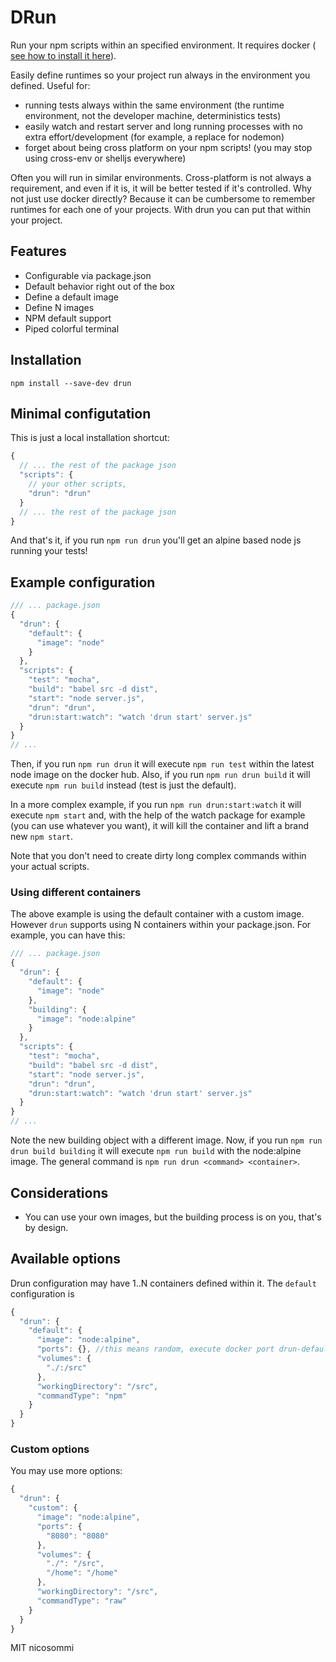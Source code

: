# DRun

Run your npm scripts within an specified environment. It requires docker ( [see how to install it here](https://docs.docker.com/engine/installation/)).

Easily define runtimes so your project run always in the environment you defined.
Useful for:
- running tests always within the same environment (the runtime environment, not the developer machine, deterministics tests)
- easily watch and restart server and long running processes with no extra effort/development (for example, a replace for nodemon)
- forget about being cross platform on your npm scripts! (you may stop using cross-env or shelljs everywhere)

Often you will run in similar environments. Cross-platform is not always a requirement, and even if it is, it will be better tested if it's controlled.
Why not just use docker directly? Because it can be cumbersome to remember runtimes for each one of your projects. With drun you can put that within your project.

## Features
* Configurable via package.json
* Default behavior right out of the box
* Define a default image
* Define N images
* NPM default support
* Piped colorful terminal

## Installation
```
npm install --save-dev drun
```

## Minimal configutation
This is just a local installation shortcut:
```javascript
{
  // ... the rest of the package json
  "scripts": {
    // your other scripts,
    "drun": "drun"
  }
  // ... the rest of the package json
}
```

And that's it, if you run `npm run drun` you'll get an alpine based node js running your tests!

## Example configuration
```javascript
/// ... package.json
{
  "drun": {
    "default": {
      "image": "node"
    }
  },
  "scripts": {
    "test": "mocha",
    "build": "babel src -d dist",
    "start": "node server.js",
    "drun": "drun",
    "drun:start:watch": "watch 'drun start' server.js"
  }
}
// ...
```
Then, if you run `npm run drun` it will execute `npm run test` within the latest node image on the docker hub.
Also, if you run `npm run drun build` it will execute `npm run build` instead (test is just the default).

In a more complex example, if you run `npm run drun:start:watch` it will execute `npm start` and, with the help of the watch package for example (you can use whatever you want), it will kill the container and lift a brand new `npm start`.

Note that you don't need to create dirty long complex commands within your actual scripts.

### Using different containers
The above example is using the default container with a custom image.
However `drun` supports using N containers within your package.json.
For example, you can have this:
```javascript
/// ... package.json
{
  "drun": {
    "default": {
      "image": "node"
    },
    "building": {
      "image": "node:alpine"
    }
  },
  "scripts": {
    "test": "mocha",
    "build": "babel src -d dist",
    "start": "node server.js",
    "drun": "drun",
    "drun:start:watch": "watch 'drun start' server.js"
  }
}
// ...
```
Note the new building object with a different image.
Now, if you run `npm run drun build building` it will execute `npm run build` with the node:alpine image.
The general command is `npm run drun <command> <container>`.

## Considerations
- You can use your own images, but the building process is on you, that's by design.

## Available options
Drun configuration may have 1..N containers defined within it.
The `default` configuration is
``` javascript
{
  "drun": {
    "default": {
      "image": "node:alpine",
      "ports": {}, //this means random, execute docker port drun-default
      "volumes": {
        "./:/src"
      },
      "workingDirectory": "/src",
      "commandType": "npm"
    }
  }
}
```

### Custom options
You may use more options:
```javascript
{
  "drun": {
    "custom": {
      "image": "node:alpine",
      "ports": {
        "8080": "8080"
      },
      "volumes": {
        "./": "/src",
        "/home": "/home"
      },
      "workingDirectory": "/src",
      "commandType": "raw"
    }
  }
}
```

MIT
nicosommi
